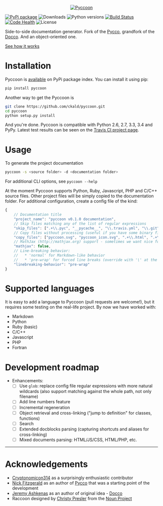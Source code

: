 <p align="center">
<a href="http://ckald.github.io/pyccoon/">
<img src="http://ckald.github.io/pyccoon/pyccoon.svg" alt="Pyccoon" />
</a>
</p>

[![PyPi package](https://img.shields.io/pypi/v/pyccoon.svg)](https://pypi.python.org/pypi/pyccoon)
![Downloads](https://img.shields.io/pypi/dm/pyccoon.svg)
![Python versions](https://img.shields.io/pypi/pyversions/pyccoon.svg)
[![Build Status](https://travis-ci.org/ckald/pyccoon.svg?branch=master)](https://travis-ci.org/ckald/pyccoon)
[![Code Health](https://landscape.io/github/ckald/pyccoon/master/landscape.svg?style=flat)](https://landscape.io/github/ckald/pyccoon/master)
![License](https://img.shields.io/badge/license-MIT-blue.svg)

Side-to-side documentation generator. Fork of the [Pycco](http://fitzgen.github.io/pycco/), grandfork of the [Docco](http://jashkenas.github.com/docco/). And an object-oriented one.

[See how it works](http://ckald.github.io/pyccoon/)

# Installation

Pyccoon is [available](https://pypi.python.org/pypi/pyccoon/) on PyPi package index. You can install it using pip:

```bash
pip install pyccoon
```

Another way to get the Pyccoon is

```bash
git clone https://github.com/ckald/pyccoon.git
cd pyccoon
python setup.py install
```

And you're done. Pyccoon is compatible with Python 2.6, 2.7, 3.3, 3.4 and PyPy. Latest test results can be seen on the [Travis CI project page](https://travis-ci.org/ckald/pyccoon).

# Usage

To generate the project documentation

```bash
pyccoon -s <source folder> -d <documentation folder>
```

For additional CLI options, see `pyccoon --help`

At the moment Pyccoon supports Python, Ruby, Javascript, PHP and C/C++ source files. Other project files will be simply copied to the documentation folder. For additional configuration, create a config file of the kind:

```js
{
    // Documentation title
    "project_name": "pyccoon v0.1.0 documentation",
    // Skip files matching any of the list of regular expressions
    "skip_files": [".+\\.pyc", "__pycache__", "\\.travis.yml", "\\.git", "\\.DS_Store"],
    // Copy files without processing (useful if you have some binary files)
    "copy_files": ["pyccoon.svg", "pyccoon_icon.svg", ".+\\.html", ".+\\.css", "\\.pyccoon"],
    // MathJax (http://mathjax.org) support - sometimes we want nice formulas
    "mathjax": false,
    // Line-breaking behavior:  
    //   * 'normal' for Markdown-like behavior 
    //   * 'pre-wrap' for forced line breaks (override with '\' at the end of the line)
    "linebreaking-behavior": "pre-wrap"
}
```

# Supported languages

It is easy to add a language to Pyccoon (pull requests are welcome!), but it requires some testing on the real-life project. By now we have worked with:

  - Markdown
  - Python
  - Ruby (basic)
  - C/C++
  - Javascript
  - PHP
  - Fortran

# Development roadmap

  - Enhancements:
      - [ ] Use `glob`: replace config file regular expressions with more natural wildcards (also support matching against the whole path, not only filename)
      - [ ] Add line numbers feature
      - [ ] Incremental regeneration
      - [ ] Object retrieval and cross-linking ("jump to definition" for classes, functions)
      - [ ] Search
      - [ ] Extended docblocks parsing (capturing shortcuts and aliases for cross-linking)
      - [ ] Mixed documents parsing: HTML/JS/CSS, HTML/PHP, etc.

-------

# Acknowledgements

  * [Cryptonomicon314](https://github.com/cryptonomicon314) as a surprisingly enthusiastic contributor
  * [Nick Fitzgerald](http://github.com/fitzgen) as an author of [Pycco](https://github.com/fitzgen/pycco) that was a starting point of the development
  * [Jeremy Ashkenas](https://github.com/jashkenas) as an author of original idea - [Docco](https://github.com/jashkenas/docco)
  * Raccoon designed by [Christy Presler](http://www.thenounproject.com/cnpresler) from the [Noun Project](http://www.thenounproject.com/)
